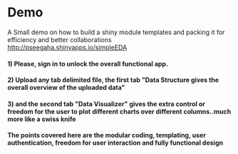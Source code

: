 # Demo
A Small demo on how to build a shiny module templates and packing it for efficiency and better collaborations
http://pseegaha.shinyapps.io/simpleEDA 
#### 1) Please, sign in to unlock the overall functional app. 
#### 2) Upload any tab delimited file, the first tab "Data Structure gives the overall overview of the uploaded data" 
#### 3) and the second tab "Data Visualizer" gives the extra control or freedom for the user to plot different charts over different columns..much more like a swiss knife
#### The points covered here are the modular coding, templating, user authentication, freedom for user interaction and fully functional design
